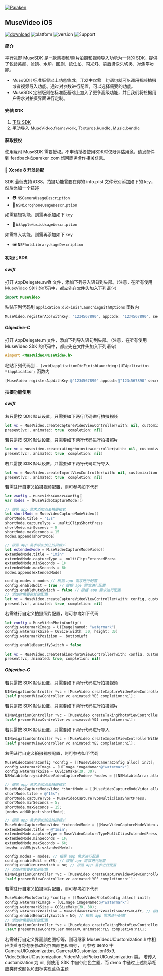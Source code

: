[![Paraken](http://www.paraken.com/img/logo2.png "Paraken")](http://www.paraken.com/)

MuseVideo iOS
---------
[![download](https://img.shields.io/badge/downloads-8.4M-green.svg)](http://www.paraken.com/musesdk/download/sdk/ios
) ![platform](https://img.shields.io/badge/platform-iOS-lightgray.svg) ![version](https://img.shields.io/badge/version-1.0-brightgreen.svg) ![Support](https://img.shields.io/badge/support-iOS%208%2B%20-blue.svg)

#### 简介
平行视野 MuseSDK 是一款集视频/照片拍摄和视频导入功能为一体的 SDK，提供了包括美颜、滤镜、水印、回删、按住拍、闪光灯、前后摄像头切换、对焦等功能。

- MuseSDK 标准版将以上功能集成，开发中仅需一句语句就可以调用视频拍摄或者视频导入功能。通过对参数进行配置，可以选择需要的功能。
- MuseSDK 定制版则在标准版基础上加入了更多高级功能，并且我们将根据用户需求对拍摄界面进行定制。

#### 安装 SDK
1. [下载 SDK](http://www.paraken.com/musesdk/download/sdk/ios)
2. 手动导入 MuseVideo.framework, Textures.bundle, Music.bundle

#### 获取授权
使用我司 MuseSDK 需要授权。不申请授权使用SDK时仅限评估用途。请发邮件到 <feedback@paraken.com> 询问商务合作相关信息。

####  Xcode 8 开发适配
SDK 最低支持 iOS8，拍摄功能需要在你的 info.plist 文件分别添加如下的 key，然后添加一个描述
- 📷 ```NSCameraUsageDescription```
- 🎤 ```NSMicrophoneUsageDescription```

如需编辑功能，则需再添加如下 key
- 🎵 ```NSAppleMusicUsageDescription```

如需导入功能，则需再添加如下 key
- 🖼 ```NSPhotoLibraryUsageDescription```

#### 初始化 SDK
##### swift
打开 AppDelegate.swift 文件，添加下列导入语句到头部。（注意，在所有使用 MuseVideo SDK 的代码中，都应先在文件头加入下列语句）
``` swift
import MuseVideo
```
粘贴下列代码到 ```application:didFinishLaunchingWithOptions``` 函数内
``` swift
MuseVideo.registerApp(withKey: "1234567890", appcode: "1234567890", secret: "1234567890", temporaryDirectory: nil)
```

##### Objective-C
打开 AppDelegate.m 文件，添加下列导入语句到头部。（注意，在所有使用 MuseVideo SDK 的代码中，都应先在文件头加入下列语句）
``` objective-c
#import <MuseVideo/MuseVideo.h>
```
粘贴下列代码到 ```- (void)applicationDidFinishLaunching:(UIApplication *)application;``` 函数内
``` objective-c
[MuseVideo registerAppWithKey:@"1234567890" appcode:@"1234567890" secret:@"1234567890" temporaryDirectory:nil];
```

#### 拍摄功能使用
##### swift
若只需按 SDK 默认设置，只需要如下两行代码进行拍摄视频
``` swift
let vc = MuseVideo.createCaptureVideoViewController(with: nil, customization: nil, delegate: self)
present(vc!, animated: true, completion: nil)
```

若只需按 SDK 默认设置，只需要如下两行代码进行拍摄照片
``` swift
let vc = MuseVideo.createTakingPhotoViewController(with: nil, customization: nil, delegate: self)
present(vc!, animated: true, completion: nil)
```

若只需按 SDK 默认设置，只需要如下两行代码进行导入
``` swift
let vc = MuseVideo.createImportViewController(with: nil, customization: nil, delegate: self)
present(vc!, animated: true, completion: nil)
```

若需进行自定义拍摄视频配置，则可参考如下代码
``` swift
let config = MuseVideoCameraConfig()
var modes = [MuseVideoCaptureMode]()

// 根据 app 需求添加点击拍摄模式
let shortMode = MuseVideoCaptureModeVideo()
shortMode.title = "15s"
shortMode.captureType = .multiClipsShortPress
shortMode.minSeconds = 5
shortMode.maxSeconds = 15
modes.append(shortMode)

// 根据 app 需求添加按住拍摄模式
let extendedMode = MuseVideoCaptureModeVideo()
extendedMode.title = "1min"
extendedMode.captureType = .multiClipsExtendedPress
extendedMode.minSeconds = 10
extendedMode.maxSeconds = 60
modes.append(extendedMode)

config.modes = modes // 根据 app 需求进行配置
config.enableEdit = true // 根据 app 需求进行配置
config.enableMuteSwitch = false // 根据 app 需求进行配置
// 添加你需要的其他配置
let vc = MuseVideo.createCaptureVideoViewController(with: config, customization: nil, delegate: self)
present(vc!, animated: true, completion: nil)
```
 
若需进行自定义拍摄照片配置，则可参考如下代码
``` swift
let config = MuseVideoPhotoConfig()
config.watermarkImage = UIImage(named: "watermark")
config.watermarkSize = CGSize(width: 30, height: 30)
config.watermarkPosition = .bottomLeft
 
config.enableBeautifySwitch = false
 
let vc = MuseVideo.createTakingPhotoViewController(with: config, customization: nil, delegate: self)
present(vc, animated: true, completion: nil)

```

##### Objective-C
若只需按 SDK 默认设置，只需要如下两行代码进行拍摄视频
``` objective-c
UINavigationController *vc = [MuseVideo createCaptureVideoViewControllerWithConfig:nil customization:nil delegate:self];
[self presentViewController:vc animated:YES completion:nil];
```

若只需按 SDK 默认设置，只需要如下两行代码进行拍摄照片
``` objective-c
UINavigationController *vc = [MuseVideo createTakingPhotoViewControllerWithConfig:nil customization:nil delegate:self];
[self presentViewController:vc animated:YES completion:nil];
```

若只需按 SDK 默认设置，只需要如下两行代码进行导入
``` objective-c
UINavigationController *vc = [MuseVideo createImportViewControllerWithConfig:nil customization:nil delegate:self];
[self presentViewController:vc animated:YES completion:nil];
```

若需进行自定义拍摄视频配置，则可参考如下代码
``` objective-c
MuseVideoCameraConfig *config = [[MuseVideoCameraConfig alloc] init];
config.watermarkImage = [UIImage imageNamed:@"watermark"];
config.watermarkSize = CGSizeMake(30, 30);
NSMutableArray<id<MuseVideoCaptureMode>> *modes = [[NSMutableArray alloc] initWithCapacity:2];

// 根据 app 需求添加点击拍摄模式
MuseVideoCaptureModeVideo *shortMode = [[MuseVideoCaptureModeVideo alloc] init];
shortMode.title = @"15s";
shortMode.captureType = MuseVideoCaptureTypeMultiClipsShortPress;
shortMode.minSeconds = 5;
shortMode.maxSeconds = 15;
[modes addObject:shortMode];

// 根据 app 需求添加按住拍摄模式
MuseVideoCaptureModeVideo *extendedMode = [[MuseVideoCaptureModeVideo alloc] init];
extendedMode.title = @"1min";
extendedMode.captureType = MuseVideoCaptureTypeMultiClipsExtendedPress;
extendedMode.minSeconds = 10;
extendedMode.maxSeconds = 60;
[modes addObject:extendedMode];

config.modes = modes; // 根据 app 需求进行配置
config.enableEdit = YES; // 根据 app 需求进行配置
config.enableMuteSwitch = NO; // 根据 app 需求进行配置
// 添加你需要的其他配置
UINavigationController *vc = [MuseVideo createCaptureVideoViewControllerWithConfig:config customization:nil delegate:self];
[self presentViewController:vc animated:YES completion:nil];
```
 
若需进行自定义拍摄照片配置，则可参考如下代码
``` objective-c
MuseVideoPhotoConfig *config = [[MuseVideoPhotoConfig alloc] init];
config.watermarkImage = [UIImage imageNamed:@"watermark"];
config.watermarkSize = CGSizeMake(30, 30);
config.watermarkPosition = MuseVideoWatermarkPositionBottomLeft; // 根据 app 需求进行配置
config.enableBeautifySwitch = NO; // 根据 app 需求进行配置
// 添加你需要的其他配置
UINavigationController *vc = [MuseVideo createTakingPhotoViewControllerWithConfig:config customization:nil delegate:self];
[self presentViewController:modalVC animated:YES completion:nil];
```

若需进行自定义界面颜色图标等，则可继承 MuseVideoUICustomization.h 中相应类重写你想要修改的界面颜色和图标，
可参考 demo 中 CameraUICustomization, CameraUICustomization16x9, VideoEditorUICustomization, VideoMusicPickerUICustomization 类。
若传入 customization 为 nil, 则使用 SDK 中自带红色主题，而 demo 中通过上述继承相应类修改颜色和图标实现蓝色主题
